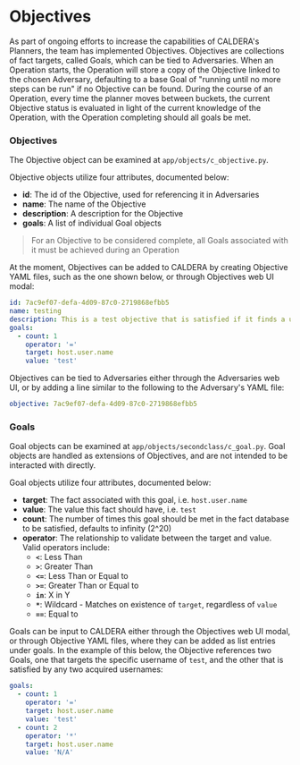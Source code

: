 # Objectives

As part of ongoing efforts to increase the capabilities of CALDERA's Planners, the team has implemented 
Objectives. Objectives are collections of fact targets, called Goals, which can be tied to Adversaries. 
When an Operation starts, the Operation will store a copy of the Objective linked to the chosen Adversary, 
defaulting to a base Goal of "running until no more steps can be run" if no Objective can be found. During 
the course of an Operation, every time the planner moves between buckets, the current Objective status is 
evaluated in light of the current knowledge of the Operation, with the Operation completing should all 
goals be met.

### Objectives

The Objective object can be examined at `app/objects/c_objective.py`. 

Objective objects utilize four attributes, documented below:

* **id**: The id of the Objective, used for referencing it in Adversaries
* **name**: The name of the Objective
* **description**: A description for the Objective
* **goals**: A list of individual Goal objects

> For an Objective to be considered complete, all Goals associated with it must be achieved during an 
Operation

At the moment, Objectives can be added to CALDERA by creating Objective YAML files, such as the one 
shown below, or through Objectives web UI modal:

```yaml
id: 7ac9ef07-defa-4d09-87c0-2719868efbb5
name: testing
description: This is a test objective that is satisfied if it finds a user with a username of 'test'
goals:
  - count: 1
    operator: '='
    target: host.user.name
    value: 'test'
``` 

Objectives can be tied to Adversaries either through the Adversaries web UI, or by adding a line similar 
to the following to the Adversary's YAML file:

```yaml
objective: 7ac9ef07-defa-4d09-87c0-2719868efbb5
```

### Goals

Goal objects can be examined at `app/objects/secondclass/c_goal.py`. Goal objects are handled as 
extensions of Objectives, and are not intended to be interacted with directly.

Goal objects utilize four attributes, documented below:

* **target**: The fact associated with this goal, i.e. `host.user.name`
* **value**: The value this fact should have, i.e. `test`
* **count**: The number of times this goal should be met in the fact database to be satisfied, defaults 
to infinity (2^20)
* **operator**: The relationship to validate between the target and value. Valid operators include:
    * **`<`**: Less Than
    * **`>`**: Greater Than
    * **`<=`**: Less Than or Equal to
    * **`>=`**: Greater Than or Equal to
    * **`in`**: X in Y
    * **`*`**: Wildcard - Matches on existence of `target`, regardless of `value`
    * **`==`**: Equal to        

Goals can be input to CALDERA either through the Objectives web UI modal, or through Objective YAML files,
 where they can be added as list entries under goals. In the example of this below, the Objective 
 references two Goals, one that targets the specific username of `test`, and the other that is satisfied 
 by any two acquired usernames:

```yaml
goals:
  - count: 1
    operator: '='
    target: host.user.name
    value: 'test'
  - count: 2
    operator: '*'
    target: host.user.name
    value: 'N/A'
``` 